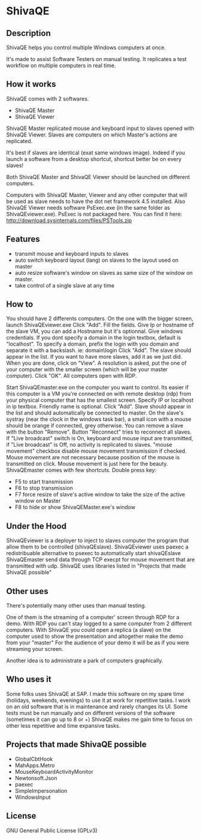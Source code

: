 ShivaQE
======


Description
-----------

ShivaQE helps you control multiple Windows computers at once.

It's made to assist Software Testers on manual testing.
It replicates a test workflow on multiple computers in real time.



How it works
-----------

ShivaQE comes with 2 softwares.
- ShivaQE Master
- ShivaQE Viewer

ShivaQE Master replicated mouse and keyboard input to slaves opened with ShivaQE Viewer.
Slaves are computers on which Master's actions are replicated.

It's best if slaves are identical (exat same windows image).
Indeed if you launch a software from a desktop shortcut, shortcut better be on every slaves!

Both ShivaQE Master and ShivaQE Viewer should be launched on different computers.

Computers with ShivaQE Master, Viewer and any other computer that will be used as slave needs to have the dot net framework 4.5 installed.
Also ShivaQE Viewer needs software PsExec.exe (in the same folder as ShivaQEviewer.exe).
PsExec is not packaged here. You can find it here: http://download.sysinternals.com/files/PSTools.zip



Features
-----------
- transmit mouse and keyboard inputs to slaves
- auto switch keyboard layout (lang) on slaves to the layout used on master
- auto resize software's window on slaves as same size of the window on master.
- take control of a single slave at any time



How to
--------

You should have 2 differents computers. On the one with the bigger screen, launch ShivaQEviewer.exe
Click "Add". Fill the fields.
Give Ip or hostname of the slave VM, you can add a Hostname but it's optionnal.
Give windows credentials. If you dont specify a domain in the login textbox, default is "localhost".
To specify a domain, prefix the login with you domain and separate it with a backslash. ie: domain\login
Click "Add". The slave should appear in the list. If you want to have more slaves, add it as we just did.
When you are done, click on "View". A resolution is asked, put the one of your computer with the smaller screen (which will be your master computer).
Click "OK". All computers open with RDP.


Start ShivaQEmaster.exe on the computer you want to control.
Its easier if this computer is a VM you're connected on with remote desktop (rdp) from your physical computer that has the smallest screen.
Specify IP or localhost in ip textbox. Friendly name is optional. Click "Add".
Slave should appear in the list and should automatically be connected to master.
On the slave's systray (near the clock in the windows task bar), a small icon with a mouse should be orange if connected, grey otherwise.
You can remove a slave with the button "Remove". Button "Reconnect" tries to reconnect all slaves.
If "Live broadcast" switch is On, keyboard and mouse input are transmitted, if "Live broadcast" is Off, no activity is replicated to slaves.
"mouse movement" checkbox disable mouse movement transmission if checked.
Mouse movement are not necessary because position of the mouse is transmitted on click. Mouse movement is just here for the beauty.
ShivaQEmaster comes with few shortcuts.
Double press key:
- F5 to start transmission
- F6 to stop transmission
- F7 force resize of slave's active window to take the size of the active window on Master
- F8 to hide or show ShivaQEMaster.exe's window



Under the Hood
--------

ShivaQEviewer is a deployer to inject to slaves computer the program that allow them to be controlled (shivaQEslave).
ShivaQEviewer uses paexec a redistribuable alternative to psexec to automatically start shivaQEslave
ShivaQEmaster send data through TCP execpt for mouse movement that are transmitted with udp.
ShivaQE uses libraries listed in "Projects that made ShivaQE possible"



Other uses
-----------

There's potentially many other uses than manual testing.

One of them is the streaming of a computer' screen through RDP for a demo.
With RDP you can't stay logged to a same computer from 2 different computers.
With ShivaQE you could open a replica (a slave) on the computer used to show the presentation and altogether make the demo from your "master"
For the audience of your demo it will be as if you were streaming your screen.

Another idea is to administrate a park of computers graphically.


Who uses it
-----------

Some folks uses ShivaQE at SAP.
I made this software on my spare time (holidays, weekends, evenings) to use it at work for repetitive tasks.
I work on an old software that is in maintenance and rarely changes its UI.
Some tests must be run manually and on different versions of the software (sometimes it can go up to 8 or +)
ShivaQE makes me gain time to focus on other less repetitive and time expansive tasks.



Projects that made ShivaQE possible
------------------------------------

- GlobalCbtHook
- MahApps.Metro
- MouseKeyboardActivityMonitor
- Newtonsoft.Json
- paexec
- SimpleImpersonation
- WindowsInput



License
---------

GNU General Public License (GPLv3)
